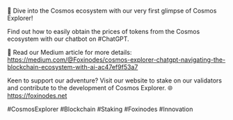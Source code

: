 🚀 Dive into the Cosmos ecosystem with our very first glimpse of Cosmos Explorer!

Find out how to easily obtain the prices of tokens from the Cosmos ecosystem with our chatbot on #ChatGPT.

📖 Read our Medium article for more details: https://medium.com/@Foxinodes/cosmos-explorer-chatgpt-navigating-the-blockchain-ecosystem-with-ai-ac47ef9f53a7

Keen to support our adventure?
Visit our website to stake on our validators and contribute to the development of Cosmos Explorer.
🌐 https://foxinodes.net

#CosmosExplorer #Blockchain #Staking #Foxinodes #Innovation